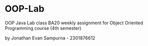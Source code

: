 # OOP-Lab
OOP Java Lab class BA20 weekly assignment for Object Oriented Programming course (4th semester)

by Jonathan Evan Sampurna - 2301876612
